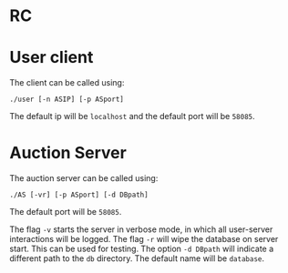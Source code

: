 # RC

# User client

The client can be called using:

```./user [-n ASIP] [-p ASport]```

The default ip will be `localhost` and the default port will be `58085`.

# Auction Server

The auction server can be called using:

```./AS [-vr] [-p ASport] [-d DBpath]```

The default port will be `58085`.

The flag `-v` starts the server in verbose mode, in which all user-server interactions will be logged.
The flag `-r` will wipe the database on server start. This can be used for testing.
The option `-d DBpath` will indicate a different path to the `db` directory. The default name will be `database`.